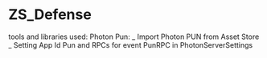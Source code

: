 # ZS_Defense

tools and libraries used:
Photon Pun: 
_ Import Photon PUN from Asset Store
_ Setting App Id Pun and RPCs for event PunRPC in PhotonServerSettings
